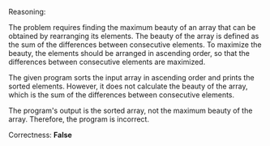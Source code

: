 Reasoning:

The problem requires finding the maximum beauty of an array that can be obtained by rearranging its elements. The beauty of the array is defined as the sum of the differences between consecutive elements. To maximize the beauty, the elements should be arranged in ascending order, so that the differences between consecutive elements are maximized.

The given program sorts the input array in ascending order and prints the sorted elements. However, it does not calculate the beauty of the array, which is the sum of the differences between consecutive elements.

The program's output is the sorted array, not the maximum beauty of the array. Therefore, the program is incorrect.

Correctness: **False**